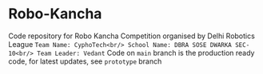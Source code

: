 # Robo-Kancha

Code repository for Robo Kancha Competition organised by Delhi Robotics League
``
Team Name: CyphoTech<br/>
School Name: DBRA SOSE DWARKA SEC-10<br/>
Team Leader: Vedant
``
Code on `main` branch is the production ready code, for latest updates, see `prototype` branch
